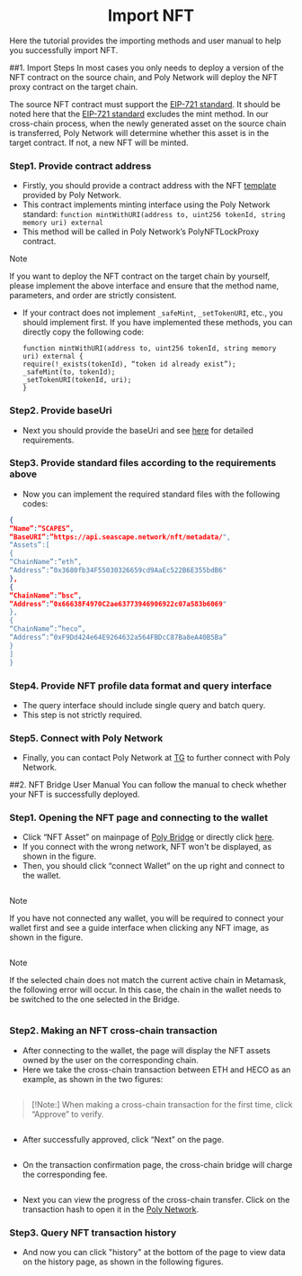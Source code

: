 <h1 align="center">Import NFT</h1>
Here the tutorial provides the importing methods and user manual to help you successfully import NFT. 

##1. Import Steps
In most cases you only needs to deploy a version of the NFT contract on the source chain, and Poly Network will deploy the NFT proxy contract on the target chain.

The source NFT contract must support the [EIP-721 standard](https://eips.ethereum.org/EIPS/eip-721). It should be noted here that the [EIP-721 standard](https://eips.ethereum.org/EIPS/eip-721) excludes the mint method.
  In our cross-chain process, when the newly generated asset on the source chain is transferred, Poly Network will determine whether this asset is in the target contract. If not, a new NFT will be minted.


### Step1. Provide contract address
- Firstly, you should provide a contract address with the NFT [template](https://github.com/polynetwork/nft-contracts/tree/main/contracts/erc721_template) provided by Poly Network.
- This contract implements minting interface using the Poly Network standard:
  `function mintWithURI(address to, uint256 tokenId, string memory uri) external`
- This method will be called in Poly Network’s PolyNFTLockProxy contract.

> [!Note]
>If you want to deploy the NFT contract on the target chain by yourself, please implement the above interface and ensure that the method name, parameters, and order are strictly consistent.

- If your contract does not implement `_safeMint`, `_setTokenURI`, etc., you should implement first. If you have implemented these methods, you can directly copy the following code:
    
  ```solidity 
  function mintWithURI(address to, uint256 tokenId, string memory uri) external {
  require(!_exists(tokenId), “token id already exist”);
  _safeMint(to, tokenId);
  _setTokenURI(tokenId, uri);
  }
  ```
### Step2. Provide baseUri
- Next you should provide the baseUri and see [here](https://api.seascape.network/nft/metadata/) for detailed requirements.

### Step3. Provide standard files according to the requirements above

- Now you can implement the required standard files with the following codes:

```json
{
“Name”:”SCAPES”,
“BaseURI”:”https://api.seascape.network/nft/metadata/",
“Assets”:[
{
“ChainName”:”eth”,
“Address”:”0x3680fb34F55030326659cd9AaEc522B6E355bdB6"
},
{
“ChainName”:”bsc”,
“Address”:”0x66638F4970C2ae63773946906922c07a583b6069"
},
{
“ChainName”:”heco”,
“Address”:”0xF9Dd424e64E9264632a564FBDcC87Ba8eA40B5Ba”
}
]
}
```

### Step4. Provide NFT profile data format and query interface 
- The query interface should include single query and batch query. 
- This step is not strictly required.

### Step5. Connect with Poly Network
- Finally, you can contact Poly Network at [TG](https://t.me/joinchat/Hjv5NBrfO1C2LyODQfxVDw) to further connect with Poly Network.

##2. NFT Bridge User Manual
You can follow the manual to check whether your NFT is successfully deployed.

### Step1. Opening the NFT page and connecting to the wallet
- Click “NFT Asset” on mainpage of [Poly Bridge](https://bridge.poly.network/) or directly click [here](https://bridge.poly.network/nft).
- If you connect with the wrong network, NFT won't be displayed, as shown in the figure.
- Then, you should click “connect Wallet” on the up right and connect to the wallet.
<div align=center><img src="resources/nft_step1.png" alt=""/></div>
 
  > [!NOTE]
  > If you have not connected any wallet, you will be required to connect your wallet first and see a guide interface when clicking any NFT image, as shown in the figure.

<div align=center><img src="resources/nft_step2.png" alt=""/></div>
  
  > [!NOTE]
  > If the selected chain does not match the current active chain in Metamask, the following error will occur. In this case, the chain in the wallet needs to be switched to the one selected in the Bridge.

<div align=center><img src="resources/nft_step3.png" alt=""/></div>

### Step2. Making an NFT cross-chain transaction
- After connecting to the wallet, the page will display the NFT assets owned by the user on the corresponding chain.
- Here we take the cross-chain transaction between ETH and HECO as an example, as shown in the two figures:
<div align=center><img src="resources/nft_step4.png" alt=""/></div>
<div align=center><img src="resources/nft_step5.png" alt=""/></div>

> [!Note:]
When making a cross-chain transaction for the first time, click “Approve” to verify.

<div align=center><img src="resources/nft_step6.png" alt=""/></div>

- After successfully approved, click “Next” on the page.
<div align=center><img src="resources/nft_step7.png" alt=""/></div>

- On the transaction confirmation page, the cross-chain bridge will charge the corresponding fee.
<div align=center><img src="resources/nft_step8.png" alt=""/></div>

- Next you can view the progress of the cross-chain transfer. Click on the transaction hash to open it in the [Poly Network](https://explorer.poly.network).

### Step3. Query NFT transaction history
- And now you can click "history" at the bottom of the page to view data on the history page, as shown in the following figures.
<div align=center><img src="resources/nft_step9.png" alt=""/></div>
<div align=center><img src="resources/nft_step10.png" alt=""/></div>
